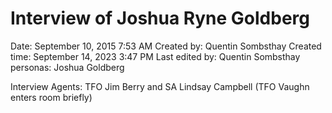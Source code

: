 # Interview of Joshua Ryne Goldberg

Date: September 10, 2015 7:53 AM
Created by: Quentin Sombsthay
Created time: September 14, 2023 3:47 PM
Last edited by: Quentin Sombsthay
personas: Joshua Goldberg

Interview Agents: TFO Jim Berry and SA Lindsay Campbell (TFO Vaughn enters room briefly)
